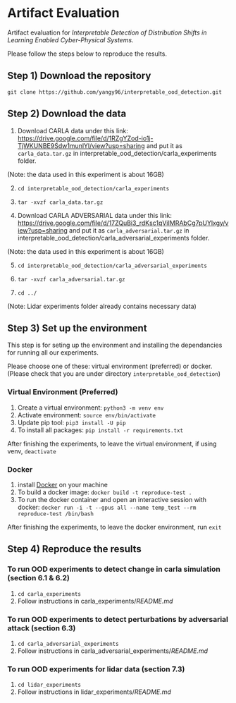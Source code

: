 # Artifact Evaluation 
Artifact evaluation for *Interpretable Detection of Distribution Shifts in Learning Enabled Cyber-Physical Systems*. 

Please follow the steps below to reproduce the results.

## Step 1) Download the repository

`git clone https://github.com/yangy96/interpretable_ood_detection.git`

## Step 2) Download the data

1. Download CARLA data under this link: https://drive.google.com/file/d/1RZgYZod-io1j-TjWKUNBE9Sdw1munlYl/view?usp=sharing and put it as `carla_data.tar.gz` in interpretable_ood_detection/carla_experiments folder.

(Note: the data used in this experiment is about 16GB)

2. `cd interpretable_ood_detection/carla_experiments`

3. `tar -xvzf carla_data.tar.gz`

4. Download  CARLA ADVERSARIAL data under this link: https://drive.google.com/file/d/17ZQuBi3_rdKsc1qViIMRAbCg7pUYlxgy/view?usp=sharing and put it as `carla_adversarial.tar.gz` in interpretable_ood_detection/carla_adversarial_experiments folder.
 
(Note: the data used in this experiment is about 16GB)

5. `cd interpretable_ood_detection/carla_adversarial_experiments`

6. `tar -xvzf carla_adversarial.tar.gz` 

7. `cd ../`

(Note: Lidar experiments folder already contains necessary data)

## Step 3) Set up the environment

This step is for seting up the environment and installing the dependancies for running all our experiments. 

Please choose one of these: virtual environment (preferred) or docker. (Please check that you are under directory `interpretable_ood_detection`)

### Virtual Environment (Preferred)
1. Create a virtual environment: `python3 -m venv env`
2. Activate environment: `source env/bin/activate`
3. Update pip tool: `pip3 install -U pip`
4. To install all packages: `pip install -r requirements.txt`

After finishing the experiments, to leave the virtual environment, if using venv, `deactivate`

### Docker
1. install [Docker](https://docs.docker.com/get-docker/) on your machine 
2. To build a docker image: `docker build -t reproduce-test .` <br>
3. To run the docker container and open an interactive session with docker: `docker run -i -t --gpus all --name temp_test --rm reproduce-test /bin/bash`

After finishing the experiments, to leave the docker environment, 
run `exit` <br>

## Step 4) Reproduce the results

### To run OOD experiments to detect change in carla simulation (section 6.1 & 6.2)

1. `cd carla_experiments` <br>
2. Follow instructions in carla_experiments/*README.md*

### To run OOD experiments to detect perturbations by adversarial attack (section 6.3)

1. `cd carla_adversarial_experiments` <br>
2. Follow instructions in carla_adversarial_experiments/*README.md*

### To run OOD experiments for lidar data (section 7.3)
1. `cd lidar_experiments` <br>
2. Follow instructions in lidar_experiments/*README.md*

